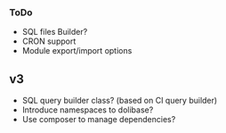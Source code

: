 ### ToDo

* SQL files Builder?
* CRON support
* Module export/import options

## v3

* SQL query builder class? (based on CI query builder)
* Introduce namespaces to dolibase?
* Use composer to manage dependencies?
